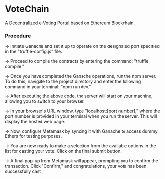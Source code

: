 # VoteChain
A Decentralized e-Voting Portal based on Ethereum Blockchain. 
### Procedure
-> Initiate Ganache and set it up to operate on the designated port specified in the "truffle-config.js" file. 

-> Proceed to compile the contracts by entering the command: "truffle compile."

-> Once you have completed the Ganache operations, run the npm server. To do this, navigate to the project directory and enter the following command in your terminal: "npm run dev."

-> After executing the above code, the server will start on your machine, allowing you to switch to your browser.

-> In your browser's URL window, type "localhost:[port number]," where the port number is provided in your terminal when you run the server. This will display the hosted web page.

-> Now, configure Metamask by syncing it with Ganache to access dummy Ethers for testing purposes.

-> You are now ready to make a selection from the available options in the list for casting your vote. Click on the final submit button.

-> A final pop-up from Metamask will appear, prompting you to confirm the transaction. Click "Confirm," and congratulations, your vote has been successfully cast.




